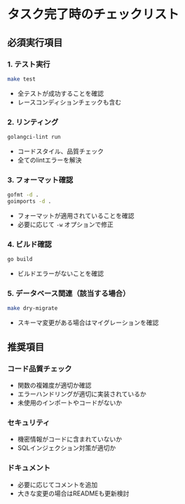 # タスク完了時のチェックリスト

## 必須実行項目

### 1. テスト実行
```bash
make test
```
- 全テストが成功することを確認
- レースコンディションチェックも含む

### 2. リンティング
```bash
golangci-lint run
```
- コードスタイル、品質チェック
- 全てのlintエラーを解決

### 3. フォーマット確認
```bash
gofmt -d .
goimports -d .
```
- フォーマットが適用されていることを確認
- 必要に応じて `-w` オプションで修正

### 4. ビルド確認
```bash
go build
```
- ビルドエラーがないことを確認

### 5. データベース関連（該当する場合）
```bash
make dry-migrate
```
- スキーマ変更がある場合はマイグレーションを確認

## 推奨項目

### コード品質チェック
- 関数の複雑度が適切か確認
- エラーハンドリングが適切に実装されているか
- 未使用のインポートやコードがないか

### セキュリティ
- 機密情報がコードに含まれていないか
- SQLインジェクション対策が適切か

### ドキュメント
- 必要に応じてコメントを追加
- 大きな変更の場合はREADMEも更新検討